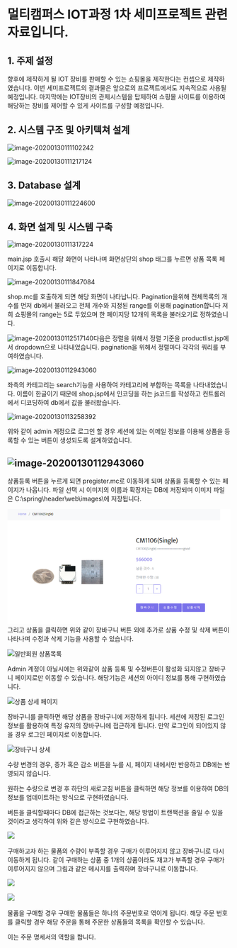 # 멀티캠퍼스 IOT과정 1차 세미프로젝트 관련 자료입니다.



## 1.  주제 설정

향후에 제작하게 될 IOT 장비를 판매할 수 있는 쇼핑몰을 제작한다는 컨셉으로 제작하였습니다. 이번 세미프로젝트의 결과물은 앞으로의 프로젝트에서도 지속적으로 사용될 예정입니다. 마지막에는 IOT장비의 관제시스템을 탑제하여 쇼핑몰 사이트를 이용하여 해당하는 장비를 제어할 수 있게 사이트를 구성할 예정입니다.

## 2.   시스템 구조 및 아키텍쳐 설계



![image-20200130111102242](https://user-images.githubusercontent.com/58680504/73420362-93e15f00-4365-11ea-8795-128b155ef602.png)

![image-20200130111217124](https://user-images.githubusercontent.com/58680504/73420363-93e15f00-4365-11ea-8472-bc320c078ac5.png)

## 3.   Database 설계

![image-20200130111224600](https://user-images.githubusercontent.com/58680504/73420365-93e15f00-4365-11ea-9809-a4a75df35d25.png)

## 4.   화면 설계 및 시스템 구축

![image-20200130111317224](https://user-images.githubusercontent.com/58680504/73420366-9479f580-4365-11ea-9bbd-95b23f149525.png)

main.jsp 호출시 해당 화면이 나타나며 화면상단의 shop 태그를 누르면 상품 목록 페이지로 이동합니다.

![image-20200130111847084](https://user-images.githubusercontent.com/58680504/73420367-9479f580-4365-11ea-8b7a-64b17e23db90.png)

 shop.mc를 호출하게 되면 해당 화면이 나타납니다. Pagination을위해 전체목록의 개수를 먼저 db에서 불러오고 전체 개수와 지정된 range를 이용해 pagination합니다 저희 쇼핑몰의 range는 5로 두었으며 한 페이지당 12개의 목록을 불러오기로 정하였습니다.                        

![image-20200130112517140](https://user-images.githubusercontent.com/58680504/73420368-9479f580-4365-11ea-9307-a70ff0379557.png)다음은 정렬을 위해서 정렬 기준을 productlist.jsp에서 dropdown으로 나타내었습니다. pagination을 위해서 정렬마다 각각의 쿼리를 부여하였습니다.

![image-20200130112943060](https://user-images.githubusercontent.com/58680504/73420369-9479f580-4365-11ea-97d0-fd87c9f109ee.png)

좌측의 카테고리는 search기능을 사용하여 카테고리에 부합하는 목록을 나타내었습니다. 이름이 한글이기 때문에 shop.jsp에서 인코딩을 하는 js코드를 작성하고 컨트롤러에서 디코딩하여 db에서 값을 불러왔습니다.   

![image-20200130113258392](https://user-images.githubusercontent.com/57747689/73420631-87a9d180-4366-11ea-9ec8-2799ab99a785.png)

위와 같이 admin 계정으로 로그인 할 경우 세션에 있는 이메일 정보를 이용해 상품을 등록할 수 있는 버튼이 생성되도록 설계하였습니다.

## ![image-20200130112943060](https://user-images.githubusercontent.com/58680504/73420370-95128c00-4365-11ea-8e91-7231a976feb2.png)

상품등록 버튼을 누르게 되면 pregister.mc로 이동하게 되며 상품을 등록할 수 있는 페이지가 나옵니다. 파일 선택 시 이미지의 이름과 확장자는 DB에 저장되며 이미지 파일은 C:\\spring\\header\\web\\images\\에 저장됩니다. 



![image-20200130113208712](.\markdown_img\image-20200130113208712.png)그리고 상품을 클릭하면 위와 같이 장바구니 버튼 외에 추가로 상품 수정 및 삭제 버튼이 나타나며 수정과 삭제 기능을 사용할 수 있습니다.

![일반회원 상품목록](https://user-images.githubusercontent.com/57747689/73620960-85ea5180-4677-11ea-9166-f9ecabe4a015.png)

Admin 계정이 아닐시에는 위와같이 삼품 등록 및 수정버튼이 활성화 되지않고 장바구니 페이지로만 이동할 수 있습니다. 해당기능은 세션의 아이디 정보를 통해 구현하였습니다.

![상품 상세 페이지](https://user-images.githubusercontent.com/57747689/73620897-3efc5c00-4677-11ea-9ce5-7d508304b9f8.png)

장바구니를 클릭하면 해당 상품을 장바구니에 저장하게 됩니다. 세션에 저장된 로그인 정보를 활용하여 특정 유저의 장바구니에 접근하게 됩니다. 만약 로그인이 되어있지 않을 경우 로그인 페이지로 이동합니다.

![장바구니 상세](https://user-images.githubusercontent.com/57747689/73620898-3efc5c00-4677-11ea-8903-29030b3a4f0b.png)

수량 변경의 경우, 증가 혹은 감소 버튼을 누를 시, 페이지 내에서만 반응하고 DB에는 반영되지 않습니다.

원하는 수량으로 변경 후 하단의 새로고침 버튼을 클릭하면 해당 정보를 이용하여 DB의 정보를 업데이트하는 방식으로 구현하였습니다.

버튼을 클릭할때마다 DB에 접근하는 것보다는, 해당 방법이 트랜잭션을 줄일 수 있을 것이라고 생각하여 위와 같은 방식으로 구현하였습니다.

![](https://user-images.githubusercontent.com/57747689/73620901-3f94f280-4677-11ea-9434-903012181746.png)

구매하고자 하는 물품의 수량이 부족할 경우 구매가 이루어지지 않고 장바구니로 다시 이동하게 됩니다. 같이 구매하는 상품 중 1개의 상품이라도 재고가 부족할 경우 구매가 이루어지지 않으며 그림과 같은 메시지를 출력하며 장바구니로 이동합니다.

![](https://user-images.githubusercontent.com/57747689/73620899-3f94f280-4677-11ea-9325-0bdb45a7b785.png)



![](https://user-images.githubusercontent.com/57747689/73620900-3f94f280-4677-11ea-8df0-d80b199e01a3.png)

물품을 구매할 경우 구매한 물품들은 하나의 주문번호로 엮이게 됩니다. 해당 주문 번호를 클릭할 경우 해당 주문을 통해 주문한 상품들의 목록을 확인할 수 있습니다.

이는 주문 명세서의 역할을 합니다.